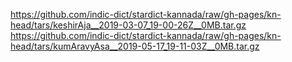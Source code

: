 https://github.com/indic-dict/stardict-kannada/raw/gh-pages/kn-head/tars/keshirAja__2019-03-07_19-00-26Z__0MB.tar.gz
https://github.com/indic-dict/stardict-kannada/raw/gh-pages/kn-head/tars/kumAravyAsa__2019-05-17_19-11-03Z__0MB.tar.gz
